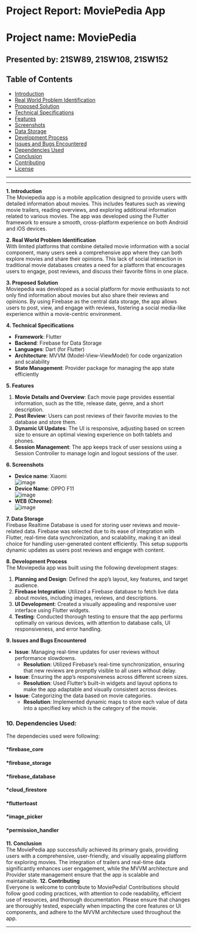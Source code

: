 # Project Report: MoviePedia App

# Project name: MoviePedia 
## Presented by: 21SW89, 21SW108, 21SW152

## Table of Contents
- [Introduction](#introduction)
- [Real World Problem Identification](#real-world-problem-identification)
- [Proposed Solution](#proposed-solution)
- [Technical Specifications](#technical-specifications)
- [Features](#features)
- [Screenshots](#screenshots)
- [Data Storage](#data-storage)
- [Development Process](#development-process)
- [Issues and Bugs Encountered](#issues-and-bugs-encountered)
- [Dependencies Used](#dependencies-used)
- [Conclusion](#conclusion)
- [Contributing](#contributing)
- [License](#license)

---
---

**1. Introduction**  
The Moviepedia app is a mobile application designed to provide users with detailed information about movies. This includes features such as viewing movie trailers, reading overviews, and exploring additional information related to various movies. The app was developed using the Flutter framework to ensure a smooth, cross-platform experience on both Android and iOS devices.

**2. Real World Problem Identification**  
With limited platforms that combine detailed movie information with a social component, many users seek a comprehensive app where they can both explore movies and share their opinions. This lack of social interaction in traditional movie databases creates a need for a platform that encourages users to engage, post reviews, and discuss their favorite films in one place.

**3. Proposed Solution**  
Moviepedia was developed as a social platform for movie enthusiasts to not only find information about movies but also share their reviews and opinions. By using Firebase as the central data storage, the app allows users to post, view, and engage with reviews, fostering a social media-like experience within a movie-centric environment.

**4. Technical Specifications**  
- **Framework**: Flutter  
- **Backend**: Firebase for Data Storage  
- **Languages**: Dart (for Flutter)  
- **Architecture**: MVVM (Model-View-ViewModel) for code organization and scalability  
- **State Management**: Provider package for managing the app state efficiently  

**5. Features**  
1. **Movie Details and Overview**: Each movie page provides essential information, such as the title, release date, genre, and a short description.  
2. **Post Review**: Users can post reviews of their favorite movies to the database and store them.  
3. **Dynamic UI Updates**: The UI is responsive, adjusting based on screen size to ensure an optimal viewing experience on both tablets and phones.  
4. **Session Management**: The app keeps track of user sessions using a Session Controller to manage login and logout sessions of the user.  

**6. Screenshots**  
- **Device name**: Xiaomi  
  ![image](https://github.com/user-attachments/assets/49afaa12-50cc-4758-8a5a-a4733f6705d4)  
- **Device Name**: OPPO F11  
  ![image](https://github.com/user-attachments/assets/1ad6b208-6b49-41e4-80c3-7827f36f6ff7)  
- **WEB (Chrome)**:  
  ![image](https://github.com/user-attachments/assets/552238c5-a00d-4483-8469-44f2a7eeabfc)  

**7. Data Storage**  
Firebase Realtime Database is used for storing user reviews and movie-related data. Firebase was selected due to its ease of integration with Flutter, real-time data synchronization, and scalability, making it an ideal choice for handling user-generated content efficiently. This setup supports dynamic updates as users post reviews and engage with content.

**8. Development Process**  
The Moviepedia app was built using the following development stages:  
1. **Planning and Design**: Defined the app’s layout, key features, and target audience.  
2. **Firebase Integration**: Utilized a Firebase database to fetch live data about movies, including images, reviews, and descriptions.  
3. **UI Development**: Created a visually appealing and responsive user interface using Flutter widgets.  
4. **Testing**: Conducted thorough testing to ensure that the app performs optimally on various devices, with attention to database calls, UI responsiveness, and error handling.  

**9. Issues and Bugs Encountered**  
- **Issue**: Managing real-time updates for user reviews without performance slowdowns.  
  - **Resolution**: Utilized Firebase’s real-time synchronization, ensuring that new reviews are promptly visible to all users without delay.  
- **Issue**: Ensuring the app’s responsiveness across different screen sizes.  
  - **Resolution**: Used Flutter’s built-in widgets and layout options to make the app adaptable and visually consistent across devices.  
- **Issue**: Categorizing the data based on movie categories.  
  - **Resolution**: Implemented dynamic maps to store each value of data into a specified key which is the category of the movie.  

### 10. Dependencies Used:
The dependecies used were following:
#### *firebase_core
#### *firebase_storage
#### *firebase_database
#### *cloud_firestore
#### *fluttertoast
#### *image_picker
#### *permission_handler

**11. Conclusion**  
The MoviePedia app successfully achieved its primary goals, providing users with a comprehensive, user-friendly, and visually appealing platform for exploring movies. The integration of trailers and real-time data significantly enhances user engagement, while the MVVM architecture and Provider state management ensure that the app is scalable and maintainable.
**12. Contributing**  
Everyone is welcome to contribute to MoviePedia! Contributions should follow good coding practices, with attention to code readability, efficient use of resources, and thorough documentation. Please ensure that changes are thoroughly tested, especially when impacting the core features or UI components, and adhere to the MVVM architecture used throughout the app.

---

